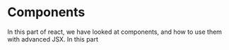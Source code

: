 # Components

In this part of react, we have looked at components, and how to use them with advanced JSX.
In this part